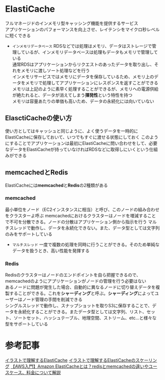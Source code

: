 # ElastiCache
フルマネージドのインメモリ型キャッシング機能を提供するサービス  
アプリケーションのパフォーマンスを向上させ、レイテンシをマイクロ秒レベルに短くできる  
* `インメモリデータベース`
RDSなどでは処理はメモリ、データはストレージで管理しているが、インメモリデータベースは処理もデータもメモリで管理している  
通常RDSはアプリケーションからリクエストのあったデータを取り出し、それをメモリに渡しソート処理などを行う   
インメモリサービスではメモリにデータを保存しているため、メモリ上のデータをメモリで処理してアプリケーションにレスポンスを返すことができる  
メモリは上記のように素早く処理することができるが、メモリへの電源供給が絶たれると、データが消えてしまう**揮発性**という特性を持つ  
メモリは容量あたりの単価も高いため、データの永続化には向いていない
## ElasctiCacheの使い方
使い方としてはキャッシュと同じように、よく使うデータを一時的にElastiCacheに保存しておいて、いつでもすぐに渡せる状態にしておく 
このようにすることでアプリケーションは最初にElastiCacheに問い合わせをして、必要なデータをElastiCacheが持っていなければRDSなどに取得しにいくという仕組みができる 
## memcachedとRedis
ElastiCacheには**memcached**と**Redis**の2種類がある  
### memcached
最小単位をノード（EC2インスタンスに相当）と呼び、このノードの組み合わせをクラスターよ呼ぶ 
memcachedにおけるクラスターはノードを増減することで不可を分散できる。ノードの分散はアプリケーション側から指示を行う 
マルチスレッドで動作し、データを永続化できない。また、データ型としては文字列のみをサポートしている  
* `マルチスレッド`
一度で複数の処理を同時に行うことができる。そのため単純なデータを扱うとき、高い性能を発揮する
### Redis
Redisのクラスターはノードのエンドポイントを自ら把握できるので、memcachedのようにアプリケーションがノードの管理を行う必要はない  
あるノードに問題が発生した場合、自動的に異なるノードに切り替えデータを複製することができる。これを**シャーディング**と呼ぶ。**シャーディング**によってユーザーはノード管理の手間を削減できる  
シングルスレッドで動作し、スナップショットを取りS3に保存することで、データを永続化することができる。またデータ型としては文字列、リスト、セット、ソートセット、ハッシュテーブル、地理空間、ストリーム、etc...と様々な型をサポートしている  


# 参考記事
[イラストで理解するElastiCache](https://zenn.dev/fdnsy/articles/6dd98ba5318bb6)
[イラストで理解するElastiCacheのスケーリング](https://zenn.dev/fdnsy/articles/727864f43d9e67)
[【AWS入門】Amazon ElastiCacheとは？redisとmemcachedの違いやユースケース、料金について解説](https://cloudnavi.nhn-techorus.com/archives/4270)
